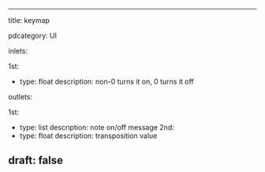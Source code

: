 --- 


title: keymap

pdcategory: UI

inlets:

  1st:
  - type: float
    description: non-0 turns it on, 0 turns it off

outlets:

  1st:
  - type: list
    description: note on/off message
  2nd:
  - type: float
    description: transposition value







draft: false
---
